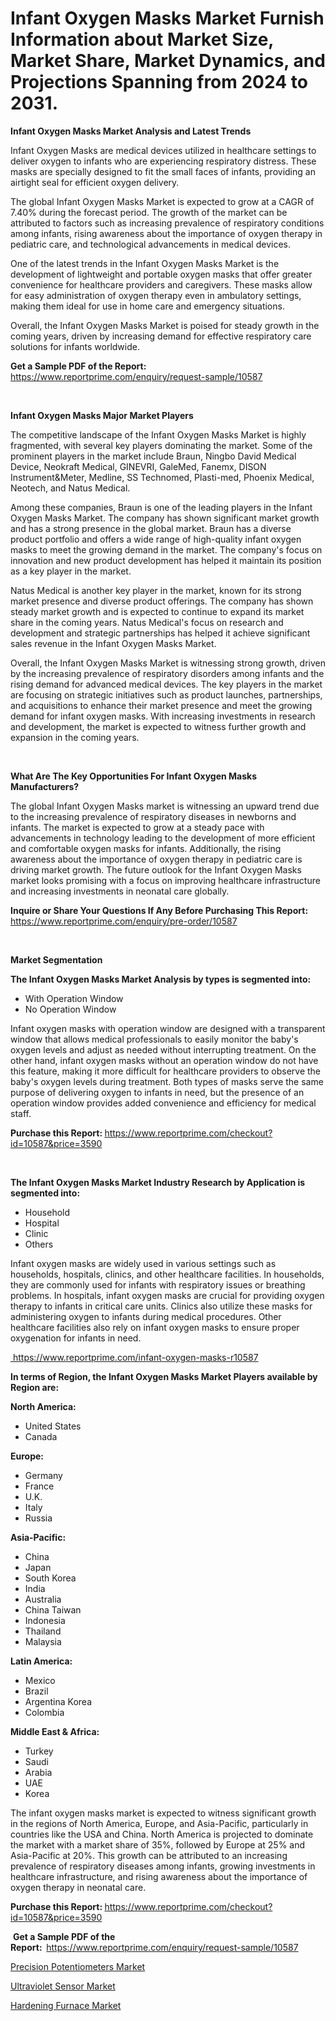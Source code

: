 <p><h1>Infant Oxygen Masks Market Furnish Information about Market Size, Market Share, Market Dynamics, and Projections Spanning from 2024 to 2031.</h1></p><p><strong>Infant Oxygen Masks Market Analysis and Latest Trends</strong></p>
<p><p>Infant Oxygen Masks are medical devices utilized in healthcare settings to deliver oxygen to infants who are experiencing respiratory distress. These masks are specially designed to fit the small faces of infants, providing an airtight seal for efficient oxygen delivery.</p><p>The global Infant Oxygen Masks Market is expected to grow at a CAGR of 7.40% during the forecast period. The growth of the market can be attributed to factors such as increasing prevalence of respiratory conditions among infants, rising awareness about the importance of oxygen therapy in pediatric care, and technological advancements in medical devices.</p><p>One of the latest trends in the Infant Oxygen Masks Market is the development of lightweight and portable oxygen masks that offer greater convenience for healthcare providers and caregivers. These masks allow for easy administration of oxygen therapy even in ambulatory settings, making them ideal for use in home care and emergency situations.</p><p>Overall, the Infant Oxygen Masks Market is poised for steady growth in the coming years, driven by increasing demand for effective respiratory care solutions for infants worldwide.</p></p>
<p><strong>Get a Sample PDF of the Report:&nbsp;</strong> <a href="https://www.reportprime.com/enquiry/request-sample/10587">https://www.reportprime.com/enquiry/request-sample/10587</a></p>
<p>&nbsp;</p>
<p><strong>Infant Oxygen Masks Major Market Players</strong></p>
<p><p>The competitive landscape of the Infant Oxygen Masks Market is highly fragmented, with several key players dominating the market. Some of the prominent players in the market include Braun, Ningbo David Medical Device, Neokraft Medical, GINEVRI, GaleMed, Fanemx, DISON Instrument&Meter, Medline, SS Technomed, Plasti-med, Phoenix Medical, Neotech, and Natus Medical.</p><p>Among these companies, Braun is one of the leading players in the Infant Oxygen Masks Market. The company has shown significant market growth and has a strong presence in the global market. Braun has a diverse product portfolio and offers a wide range of high-quality infant oxygen masks to meet the growing demand in the market. The company's focus on innovation and new product development has helped it maintain its position as a key player in the market.</p><p>Natus Medical is another key player in the market, known for its strong market presence and diverse product offerings. The company has shown steady market growth and is expected to continue to expand its market share in the coming years. Natus Medical's focus on research and development and strategic partnerships has helped it achieve significant sales revenue in the Infant Oxygen Masks Market.</p><p>Overall, the Infant Oxygen Masks Market is witnessing strong growth, driven by the increasing prevalence of respiratory disorders among infants and the rising demand for advanced medical devices. The key players in the market are focusing on strategic initiatives such as product launches, partnerships, and acquisitions to enhance their market presence and meet the growing demand for infant oxygen masks. With increasing investments in research and development, the market is expected to witness further growth and expansion in the coming years.</p></p>
<p>&nbsp;</p>
<p><strong>What Are The Key Opportunities For Infant Oxygen Masks Manufacturers?</strong></p>
<p><p>The global Infant Oxygen Masks market is witnessing an upward trend due to the increasing prevalence of respiratory diseases in newborns and infants. The market is expected to grow at a steady pace with advancements in technology leading to the development of more efficient and comfortable oxygen masks for infants. Additionally, the rising awareness about the importance of oxygen therapy in pediatric care is driving market growth. The future outlook for the Infant Oxygen Masks market looks promising with a focus on improving healthcare infrastructure and increasing investments in neonatal care globally.</p></p>
<p><strong>Inquire or Share Your Questions If Any Before Purchasing This Report:</strong> <a href="https://www.reportprime.com/enquiry/pre-order/10587">https://www.reportprime.com/enquiry/pre-order/10587</a></p>
<p>&nbsp;</p>
<p><strong>Market Segmentation</strong></p>
<p><strong>The Infant Oxygen Masks Market Analysis by types is segmented into:</strong></p>
<p><ul><li>With Operation Window</li><li>No Operation Window</li></ul></p>
<p><p>Infant oxygen masks with operation window are designed with a transparent window that allows medical professionals to easily monitor the baby's oxygen levels and adjust as needed without interrupting treatment. On the other hand, infant oxygen masks without an operation window do not have this feature, making it more difficult for healthcare providers to observe the baby's oxygen levels during treatment. Both types of masks serve the same purpose of delivering oxygen to infants in need, but the presence of an operation window provides added convenience and efficiency for medical staff.</p></p>
<p><strong>Purchase this Report:&nbsp;</strong><a href="https://www.reportprime.com/checkout?id=10587&price=3590">https://www.reportprime.com/checkout?id=10587&price=3590</a></p>
<p>&nbsp;</p>
<p><strong>The Infant Oxygen Masks Market Industry Research by Application is segmented into:</strong></p>
<p><ul><li>Household</li><li>Hospital</li><li>Clinic</li><li>Others</li></ul></p>
<p><p>Infant oxygen masks are widely used in various settings such as households, hospitals, clinics, and other healthcare facilities. In households, they are commonly used for infants with respiratory issues or breathing problems. In hospitals, infant oxygen masks are crucial for providing oxygen therapy to infants in critical care units. Clinics also utilize these masks for administering oxygen to infants during medical procedures. Other healthcare facilities also rely on infant oxygen masks to ensure proper oxygenation for infants in need.</p></p>
<p><a href="https://www.reportprime.com/infant-oxygen-masks-r10587">&nbsp;https://www.reportprime.com/infant-oxygen-masks-r10587</a></p>
<p><strong>In terms of Region, the Infant Oxygen Masks Market Players available by Region are:</strong></p>
<p>
    <p> <strong> North America: </strong>
        <ul>
            <li>United States</li>
            <li>Canada</li>
        </ul>
        </p> 
    <p> <strong> Europe: </strong>
        <ul>
            <li>Germany</li>
            <li>France</li>
            <li>U.K.</li>
            <li>Italy</li>
            <li>Russia</li>
        </ul>
        </p> 
    <p> <strong> Asia-Pacific: </strong>
        <ul>
            <li>China</li>
            <li>Japan</li>
            <li>South Korea</li>
            <li>India</li>
            <li>Australia</li>
            <li>China Taiwan</li>
            <li>Indonesia</li>
            <li>Thailand</li>
            <li>Malaysia</li>
        </ul>
        </p> 
    <p> <strong> Latin America: </strong>
        <ul>
            <li>Mexico</li>
            <li>Brazil</li>
            <li>Argentina Korea</li>
            <li>Colombia</li>
        </ul>
        </p> 
    <p> <strong> Middle East & Africa: </strong>
        <ul>
            <li>Turkey</li>
            <li>Saudi</li>
            <li>Arabia</li>
            <li>UAE</li>
            <li>Korea</li>
        </ul>
    </p>
    </p>
<p><p>The infant oxygen masks market is expected to witness significant growth in the regions of North America, Europe, and Asia-Pacific, particularly in countries like the USA and China. North America is projected to dominate the market with a market share of 35%, followed by Europe at 25% and Asia-Pacific at 20%. This growth can be attributed to an increasing prevalence of respiratory diseases among infants, growing investments in healthcare infrastructure, and rising awareness about the importance of oxygen therapy in neonatal care.</p></p>
<p><strong>Purchase this Report: </strong><a href="https://www.reportprime.com/checkout?id=10587&price=3590">https://www.reportprime.com/checkout?id=10587&price=3590</a></p>
<p>&nbsp;<strong>Get a Sample PDF of the Report:&nbsp;&nbsp;</strong><a href="https://www.reportprime.com/enquiry/request-sample/10587">https://www.reportprime.com/enquiry/request-sample/10587</a></p>
<p><strong></strong></p>
<p><p><a href="https://fearless-okapi-6c8.notion.site/Precision-Potentiometers-Market-Competitive-Analysis-Market-Trends-and-Forecast-to-2031-fb28ddf3553d4f99be417196922a8be4">Precision Potentiometers Market</a></p><p><a href="https://scarlet-rocket-c63.notion.site/Ultraviolet-Sensor-Market-Analysis-and-Sze-Forecasted-for-period-from-2024-to-2031-864a5d1ec9834874bed6a6faf23d9275">Ultraviolet Sensor Market</a></p><p><a href="https://view.publitas.com/reportprime-1/hardening-furnace-market-analysis-and-sze-forecasted-for-period-from-2024-to-2031/">Hardening Furnace Market</a></p></p>